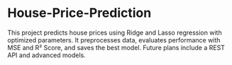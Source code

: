 # House-Price-Prediction
This project predicts house prices using Ridge and Lasso regression with optimized parameters. It preprocesses data, evaluates performance with MSE and R² Score, and saves the best model. Future plans include a REST API and advanced models.
